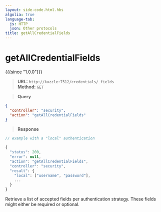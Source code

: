 ```yaml
---
layout: side-code.html.hbs
algolia: true
language-tab:
  js: HTTP
  json: Other protocols
title: getAllCredentialFields
---
```



# getAllCredentialFields

{{{since "1.0.0"}}}



<blockquote class="js">
<p>
<b>URL:</b> <code>http://kuzzle:7512/credentials/_fields</code>  
<br><b>Method:</b> <code>GET</code>  
</p>
</blockquote>

<blockquote class="json">
<p>
<b>Query</b>
</p>
</blockquote>

```json
{
  "controller": "security",
  "action": "getAllCredentialFields"
}
```

>**Response**

```javascript
// example with a "local" authentication

{
  "status": 200,                     
  "error": null,                     
  "action": "getAllCredentialFields",
  "controller": "security",
  "result": {
    "local": ["username", "password"],
    ...
  }
}
```

Retrieve a list of accepted fields per authentication strategy. These fields might either be required or optional.
